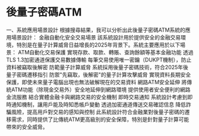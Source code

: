 # 後量子密碼ATM
一、系統應用場景設計
根據搜尋結果，我可以分析出此後量子密碼ATM系統的應用場景設計：
金融自動化安全交易場景
該系統設計用於提供安全的金融交易環境，特別是在量子計算威脅日益增長的2025年背景下。系統主要應用於以下場景：
ATM自動化交易保護
實現存款、取款、轉賬、查詢餘額等基本金融功能
透過TLS 1.3加密通道保護交易數據傳輸
每筆交易使用唯一密鑰（DUKPT機制），防止資料被竊取後解密
防範量子計算威脅
系統採用後量子密碼技術，符合2025年後量子密碼遷移指引
防禦"先竊取，後解密"的量子計算攻擊威脅
實現資料長期安全保護，即使未來量子電腦出現也無法破解現在的交易資料
網路ATM安全延伸
將傳統ATM功能（除現金交易外）安全地延伸到網路環境
提供使用者安全便利的網路金流服務
結合實體金融卡與網路交易的安全機制
即時交易通知
系統設計考慮到即時通知機制，讓用戶能及時知悉帳戶變動
透過加密通道傳送交易確認信息
降低詐騙風險，提高用戶對交易的感知與控制
此系統設計符合金融業對後量子密碼的遷移需求，同時提供了比傳統ATM更高級別的安全保障，特別是針對量子計算可能帶來的安全威脅。

